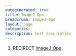 ```yaml
---
autogenerated: true
title: ImageJ-Ops
breadcrumb: ImageJ-Ops
layout: page
categories: 
description: test description
---
```


1.  REDIRECT [ImageJ\_Ops](ImageJ_Ops)
